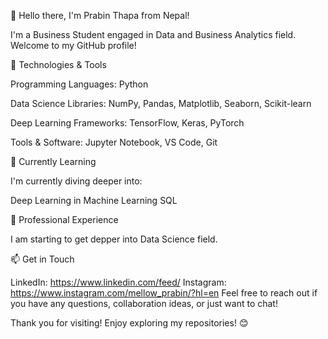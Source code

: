 👋 Hello there, I'm Prabin Thapa from Nepal!

I'm a Business Student engaged in Data and Business Analytics field. Welcome to my GitHub profile!


🔧 Technologies & Tools

Programming Languages: Python

Data Science Libraries: NumPy, Pandas, Matplotlib, Seaborn, Scikit-learn

Deep Learning Frameworks: TensorFlow, Keras, PyTorch

Tools & Software: Jupyter Notebook, VS Code, Git


🌱 Currently Learning

I'm currently diving deeper into:

Deep Learning in Machine Learning
SQL

💼 Professional Experience

I am starting to get depper into Data Science field.

📫 Get in Touch

LinkedIn: https://www.linkedin.com/feed/
Instagram: https://www.instagram.com/mellow_prabin/?hl=en
Feel free to reach out if you have any questions, collaboration ideas, or just want to chat!

Thank you for visiting! Enjoy exploring my repositories! 😊

<!---
Prabinthapa007/Prabinthapa007 is a ✨ special ✨ repository because its `README.md` (this file) appears on your GitHub profile.
You can click the Preview link to take a look at your changes.
--->
